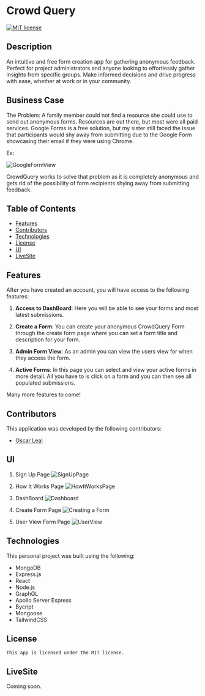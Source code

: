 # Crowd Query

[![MIT license](https://img.shields.io/badge/License-MIT-blue.svg)](https://lbesson.mit-license.org/)

## Description

An intuitive and free form creation app for gathering anonymous feedback. Perfect for project administrators and anyone looking to effortlessly gather insights from specific groups. Make informed decisions and drive progress with ease, whether at work or in your community.

## Business Case

The Problem: A family member could not find a resource she could use to send out anonymous forms.
Resources are out there, but most were all paid services.
Google Forms is a free solution, but my sister still faced the issue that participants would shy away from submitting due to the Google Form showcasing their email if they were using Chrome.

Ex:

![GoogleFormView](./images/Google-View.png)

CrowdQuery works to solve that problem as it is completely anonymous and gets rid of the possibility of form recipients shying away from submitting feedback.

## Table of Contents

- [Features](#features)
- [Contributors](#contributors)
- [Technologies](#technologies)
- [License](#license)
- [UI](#ui)
- [LiveSite](#livesite)

## Features

After you have created an account, you will have access to the following features:

1. **Access to DashBoard**: Here you will be able to see your forms and most latest submissions.

2. **Create a Form**: You can create your anonymous CrowdQuery Form through the create form page where you can set a form title and description for your form.

3. **Admin Form View**: As an admin you can view the users view for when they access the form.

4. **Active Forms**: In this page you can select and view your active forms in more detail. All you have to is click on a form and you can then see all populated submissions.

Many more features to come!

## Contributors

This application was developed by the following contributors:

- [Oscar Leal](https://github.com/Oscarl214)

## UI

1. Sign Up Page
   ![SignUpPage](./images/Sign-Up-Page.png)

2. How It Works Page
   ![HowItWorksPage](./images/Instructions.png)

3. DashBoard
   ![Dashboard](/images/Dashboard-.png)

4. Create Form Page
   ![Creating a Form](/images/Create-Form.png)

5. User View Form Page
   ![UserView](/images/Form-View.png)

## Technologies

This personal project was built using the following:

- MongoDB
- Express.js
- React
- Node.js
- GraphQL
- Apollo Server Express
- Bycript
- Mongoose
- TailwindCSS

## License

    This app is licensed under the MIT license.

## LiveSite

Coming soon.
